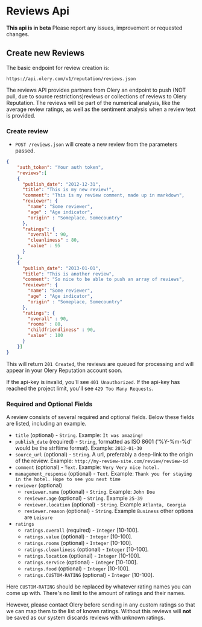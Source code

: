 Reviews Api
===========

**This api is in beta** Please report any issues, improvement or requested
changes.

Create new Reviews
------------------

The basic endpoint for review creation is:

```
https://api.olery.com/v1/reputation/reviews.json
```

The reviews API provides partners from Olery an endpoint to push (NOT pull, due to source restrictions)reviews or
collections of reviews to Olery Reputation. The reviews will be part of the
numerical analysis, like the average review ratings, as well as the sentiment
analysis when a review text is provided.

### Create review

* `POST /reviews.json` will create a new review from the parameters passed.

```json
{
    "auth_token": "Your auth token",
    "reviews":[
    {
      "publish_date": "2012-12-31",
      "title": "This is my new review!",
      "comment": "This is my review comment, made up in markdown",
      "reviewer": {
        "name": "Some reviewer",
        "age" : "Age indicator",
        "origin" : "Someplace, Somecountry"
      },
      "ratings": {
        "overall" : 90,
        "cleanliness" : 80,
        "value" : 95
      }
    },
    {
      "publish_date": "2013-01-01",
      "title": "This is another review",
      "comment": "So nice to be able to push an array of reviews",
      "reviewer": {
        "name": "Some reviewer",
        "age" : "Age indicator",
        "origin" : "Someplace, Somecountry"
      },
      "ratings": {
        "overall" : 90,
        "rooms" : 80,
        "childfriendliness" : 90,
        "value" : 100
      }
    }]
}
```

This will return `201 Created`, the reviews are queued for processing and will
appear in your Olery Reputation account soon.

If the api-key is invalid, you'll see `401 Unauthorized`.
If the api-key has reached the project limit, you'll see `429 Too Many Requests`.

### Required and Optional Fields

A review consists of several required and optional fields. Below these fields
are listed, including an example.

* `title` (optional) - `String`. Example: `It was amazing!`
* `publish_date` (required) - `String`, formatted as ISO 8601 ('%Y-%m-%d' would be the strftime format). Example: `2012-01-30`
* `source_url` (optional) - `String`. A url, preferably a deep-link to the origin of the review. Example: `http://my-review-site.com/review/review-id`
* `comment` (optional) - `Text`. Example: `Very Very nice hotel.`
* `management_response` (optional) - `Text`. Example: `Thank you for staying in the hotel. Hope to see you next time`
* `reviewer` (optional)
    - `reviewer.name` (optional) - `String`. Example: `John Doe`
    - `reviewer.age` (optional) - `String`. Example `25-39`
    - `reviewer.location` (optional) - `String`. Example `Atlanta, Georgia`
    - `reviewer.reason` (optional) - `String`. Example `Business` other options are `Leisure`
* `ratings`
    - `ratings.overall` (required) - `Integer` [10-100].
    - `ratings.value` (optional) - `Integer` [10-100].
    - `ratings.rooms` (optional) - `Integer` [10-100].
    - `ratings.cleanliness` (optional) - `Integer` [10-100].
    - `ratings.location` (optional) - `Integer` [10-100].
    - `ratings.service` (optional) - `Integer` [10-100].
    - `ratings.food` (optional) - `Integer` [10-100].
    - `ratings.CUSTOM-RATING` (optional) - `Integer` [10-100].

Here `CUSTOM-RATING` should be replaced by whatever rating names you can come
up with. There's no limit to the amount of ratings and their names.

However, please contact Olery before sending in any custom ratings so that we
can map them to the list of known ratings. Without this reviews will **not** be
saved as our system discards reviews with unknown ratings.
